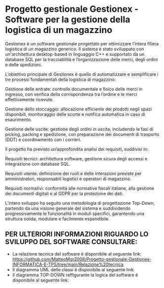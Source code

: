 # Progetto gestionale Gestionex - Software per la gestione della logistica di un magazzino
Gestionex è un software gestionale progettato per ottimizzare l’intera filiera logistica di un magazzino generico. Il sistema è stato sviluppato con un'architettura desktop-based in linguaggio C++ e supportato da un database SQL per la tracciabilità e l’organizzazione delle merci, degli ordini e delle spedizioni.

L’obiettivo principale di Gestionex è quello di automatizzare e semplificare i tre processi fondamentali della logistica di magazzino:

Gestione delle entrate: controllo documentale e fisico delle merci in ingresso, con verifica della corrispondenza tra l’ordine e le merci effettivamente ricevute.

Gestione dello stoccaggio: allocazione efficiente dei prodotti negli spazi disponibili, monitoraggio delle scorte e notifica automatica in caso di esaurimento.

Gestione delle uscite: gestione degli ordini in uscita, includendo le fasi di picking, packing e spedizione, con preparazione dei documenti di trasporto (DDT) e coordinamento con i corrieri.

Il progetto ha previsto un’approfondita analisi dei requisiti, suddivisi in:

Requisiti tecnici: architettura software, gestione sicura degli accessi e integrazione con database SQL.

Requisiti utente: definizione dei ruoli e delle interazioni previste per amministratori, responsabili logistici e operatori di magazzino.

Requisiti normativi: conformità alle normative fiscali italiane, alla gestione dei documenti digitali e al GDPR per la protezione dei dati.

L’intero sviluppo ha seguito una metodologia di progettazione Top-Down, partendo da una visione generale del sistema e suddividendo progressivamente le funzionalità in moduli specifici, garantendo una struttura solida, modulare e facilmente espandibile.

## PER ULTERIORI INFORMAZIONI RIGUARDO LO SVILUPPO DEL SOFTWARE CONSULTARE:

- La relazione tecnica del software è disponibile al seguente link: https://github.com/MatteoMgr2008/Progetto-gestionale-Gestionex-INFORMATICA-E-TPS/tree/main/Relazione%20tecnica
- Il diagramma UML delle classi è disponibile al seguente link:
- Il diagramma TOP-DOWN raffigurante la logica del software è disponibile al seguente link:
